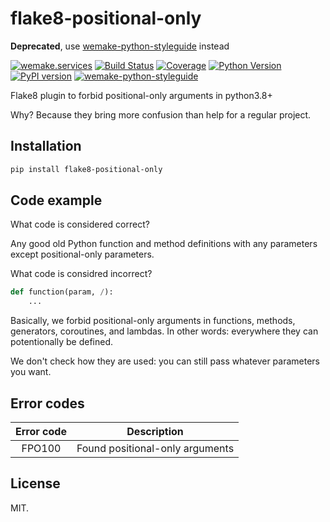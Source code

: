 # flake8-positional-only

**Deprecated**, use [wemake-python-styleguide](https://github.com/wemake-services/wemake-python-styleguide) instead

[![wemake.services](https://img.shields.io/badge/-wemake.services-green.svg?label=%20&logo=data%3Aimage%2Fpng%3Bbase64%2CiVBORw0KGgoAAAANSUhEUgAAABAAAAAQCAMAAAAoLQ9TAAAABGdBTUEAALGPC%2FxhBQAAAAFzUkdCAK7OHOkAAAAbUExURQAAAAAAAAAAAAAAAAAAAAAAAAAAAAAAAP%2F%2F%2F5TvxDIAAAAIdFJOUwAjRA8xXANAL%2Bv0SAAAADNJREFUGNNjYCAIOJjRBdBFWMkVQeGzcHAwksJnAPPZGOGAASzPzAEHEGVsLExQwE7YswCb7AFZSF3bbAAAAABJRU5ErkJggg%3D%3D)](https://wemake.services)
[![Build Status](https://travis-ci.org/sobolevn/flake8-positional-only.svg?branch=master)](https://travis-ci.org/sobolevn/flake8-positional-only)
[![Coverage](https://coveralls.io/repos/github/sobolevn/flake8-positional-only/badge.svg?branch=master)](https://coveralls.io/github/sobolevn/flake8-positional-only?branch=master) [![Python Version](https://img.shields.io/pypi/pyversions/flake8-positional-only.svg)](https://pypi.org/project/flake8-positional-only/)
[![PyPI version](https://badge.fury.io/py/flake8-positional-only.svg)](https://pypi.org/project/flake8-positional-only/)
[![wemake-python-styleguide](https://img.shields.io/badge/style-wemake-000000.svg)](https://github.com/wemake-services/wemake-python-styleguide)

Flake8 plugin to forbid positional-only arguments in python3.8+

Why? Because they bring more confusion than help for a regular project.


## Installation

```bash
pip install flake8-positional-only
```


## Code example

What code is considered correct?

Any good old Python function and method definitions
with any parameters except positional-only parameters.

What code is considred incorrect?

```python
def function(param, /):
    ...
```

Basically, we forbid positional-only
arguments in functions, methods, generators, coroutines, and lambdas.
In other words: everywhere they can potentionally be defined.

We don't check how they are used:
you can still pass whatever parameters you want.


## Error codes

|  Error code  |           Description           |
|:------------:|:-------------------------------:|
|    FPO100    | Found positional-only arguments |


## License

MIT.
